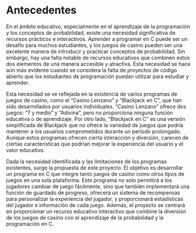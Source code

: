 # Antecedentes
En el ámbito educativo, especialmente en el aprendizaje de la programación y los conceptos de probabilidad, existe una necesidad significativa de recursos prácticos e interactivos. Aprender a programar en C puede ser un desafío para muchos estudiantes, y los juegos de casino pueden ser una excelente manera de introducir y practicar conceptos de probabilidad. Sin embargo, hay una falta notable de recursos educativos que combinen estos dos elementos de una manera accesible y atractiva. Esta necesidad se hace aún más evidente cuando se considera la falta de proyectos de código abierto que los estudiantes de programación puedan utilizar para estudiar y aprender.

Esta necesidad se ve reflejada en la existencia de varios programas de juegos de casino, como el “Casino Lenzano” y “Blackjack en C”, que han sido desarrollados por usuarios individuales. “Casino Lenzano” ofrece dos juegos: “7 y medio” y “Adivina”, pero no proporciona ninguna función educativa o de aprendizaje. Por otro lado, “Blackjack en C” es una versión simplificada de Blackjack que no ofrece la variedad de juegos que podría mantener a los usuarios comprometidos durante un período prolongado. Aunque estos programas ofrecen cierta interacción y diversión, carecen de ciertas características que podrían mejorar la experiencia del usuario y el valor educativo.

Dada la necesidad identificada y las limitaciones de los programas existentes, surge la propuesta de este proyecto. El objetivo es desarrollar un programa en C que integre tanto juegos de casino como otros tipos de juegos en una sola plataforma. Este programa no solo permitirá a los jugadores cambiar de juego fácilmente, sino que también implementará una función de guardado de progreso, ofrecerá un sistema de recompensas para personalizar la experiencia del jugador, y proporcionará estadísticas del jugador e información de cada juego. Además, el proyecto se centrará en proporcionar un recurso educativo interactivo que combine la diversión de los juegos de casino con el aprendizaje de la probabilidad y la programación en C.
